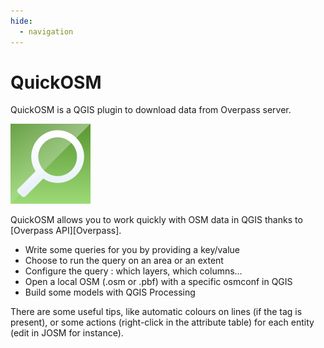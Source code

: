```yaml
---
hide:
  - navigation
---
```


# QuickOSM

QuickOSM is a QGIS plugin to download data from Overpass server.

![Logo of QuickOSM](media/icon.png)

QuickOSM allows you to work quickly with OSM data in QGIS thanks to [Overpass API][Overpass].

* Write some queries for you by providing a key/value
* Choose to run the query on an area or an extent
* Configure the query : which layers, which columns…
* Open a local OSM (.osm or .pbf) with a specific osmconf in QGIS
* Build some models with QGIS Processing

There are some useful tips, like automatic colours on lines (if the tag is present),
or some actions (right-click in the attribute table) for each entity (edit in JOSM for instance).
